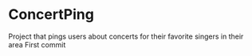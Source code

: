 # ConcertPing
Project that pings users about concerts for their favorite singers in their area
First commit